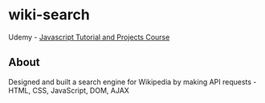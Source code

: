 # wiki-search
Udemy - [Javascript Tutorial and Projects Course](https://www.udemy.com/course/javascript-tutorial-for-beginners-w/)

## About
Designed and built a search engine for Wikipedia by making API requests - HTML, CSS, JavaScript, DOM, AJAX
